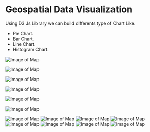 # Geospatial Data Visualization

Using D3 Js Library we can build differents type of Chart Like.
- Pie Chart.
- Bar Chart.
- Line Chart.
- Histogram Chart.




![Image of Map](https://github.com/Canadian-Geospatial-Platform/geospatial_dataVisualization/blob/master/img/PieChart.png )



![Image of Map](https://github.com/Canadian-Geospatial-Platform/geospatial_dataVisualization/blob/master/img/area.png )



![Image of Map](https://github.com/Canadian-Geospatial-Platform/geospatial_dataVisualization/blob/master/img/area_grad.png)



![Image of Map](https://github.com/Canadian-Geospatial-Platform/geospatial_dataVisualization/blob/master/img/axis_label.png)


![Image of Map](https://github.com/Canadian-Geospatial-Platform/geospatial_dataVisualization/blob/master/img/axis_rotate.png)

![Image of Map](https://github.com/Canadian-Geospatial-Platform/geospatial_dataVisualization/blob/master/img/bar_labeltop.png)

![Image of Map](https://github.com/Canadian-Geospatial-Platform/geospatial_dataVisualization/blob/master/img/filter_selection.png )
![Image of Map](https://github.com/Canadian-Geospatial-Platform/geospatial_dataVisualization/blob/master/img/gridArea.png )
![Image of Map](https://github.com/Canadian-Geospatial-Platform/geospatial_dataVisualization/blob/master/img/histogram.png)
![Image of Map](https://github.com/Canadian-Geospatial-Platform/geospatial_dataVisualization/blob/master/img/histogram_1.png)
![Image of Map](https://github.com/Canadian-Geospatial-Platform/geospatial_dataVisualization/blob/master/img/interactive.png)
![Image of Map](https://github.com/Canadian-Geospatial-Platform/geospatial_dataVisualization/blob/master/img/interpolate.png)
![Image of Map](https://github.com/Canadian-Geospatial-Platform/geospatial_dataVisualization/blob/master/img/res_project.png)
![Image of Map](https://github.com/Canadian-Geospatial-Platform/geospatial_dataVisualization/blob/master/img/shadow.png)

